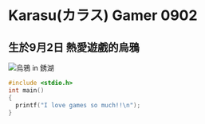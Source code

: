 # Karasu(カラス) Gamer 0902
## 生於9月2日 熱愛遊戲的烏鴉
![烏鴉 in 銹湖](https://pic1.zhimg.com/80/v2-9388e6eefa1004f9d16b85641ad55818_1440w.jpg)
```C
#include <stdio.h>
int main()
{
  printf("I love games so much!!\n");
}
```
